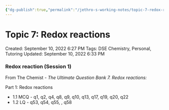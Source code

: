 ```yaml
---
{"dg-publish":true,"permalink":"/jethro-s-working-notes/topic-7-redox-reactions/","dgPassFrontmatter":true}
---
```



# Topic 7: Redox reactions

Created: September 10, 2022 6:27 PM
Tags: DSE Chemistry, Personal, Tutoring
Updated: September 10, 2022 6:33 PM

### Redox reaction (Session 1)

From The Chemist - *The Ultimate Question Bank 7. Redox reactions:*

Part 1: Redox reactions

- 1.1 MCQ - q1, q2, q4, q8, q9, q10, q13, q17, q19, q20, q22
- 1.2 LQ - q53, q54, q55, , q58